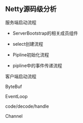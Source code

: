 ## Netty源码级分析



服务端启动流程

- ServerBootstrap的相关成员组件

- select创建流程
- Pipline初始化流程
- pipline中的事件传递流程

客户端启动流程

ByteBuf

EventLoop

code/decode/handle

Channel

